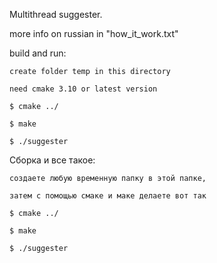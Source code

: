 Multithread suggester.

more info on russian in "how_it_work.txt"

build and run:

    create folder temp in this directory
    
    need cmake 3.10 or latest version
    
    $ cmake ../
    
    $ make 
    
    $ ./suggester



Сборка и все такое:
    
    создаете любую временную папку в этой папке,
    
    затем с помощью смаке и маке делаете вот так
    
    $ cmake ../
    
    $ make 
    
    $ ./suggester
